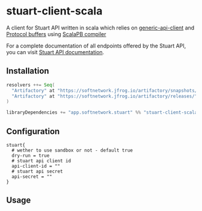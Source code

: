 # stuart-client-scala

A client for Stuart API written in scala which relies on [generic-api-client](https://github.com/fupelaqu/generic-client-api) and [Protocol buffers](https://developers.google.com/protocol-buffers/) using [ScalaPB compiler](https://scalapb.github.io/)

For a complete documentation of all endpoints offered by the Stuart API, you can visit [Stuart API documentation](https://stuart.api-docs.io).

## Installation

```scala
resolvers ++= Seq(
  "Artifactory" at "https://softnetwork.jfrog.io/artifactory/snapshots/",
  "Artifactory" at "https://softnetwork.jfrog.io/artifactory/releases/"
)

libraryDependencies += "app.softnetwork.stuart" %% "stuart-client-scala" % "0.1-SNAPSHOT"
```

## Configuration

```
stuart{
  # wether to use sandbox or not - default true
  dry-run = true
  # stuart api client id
  api-client-id = ""
  # stuart api secret
  api-secret = ""
}
```

## Usage
